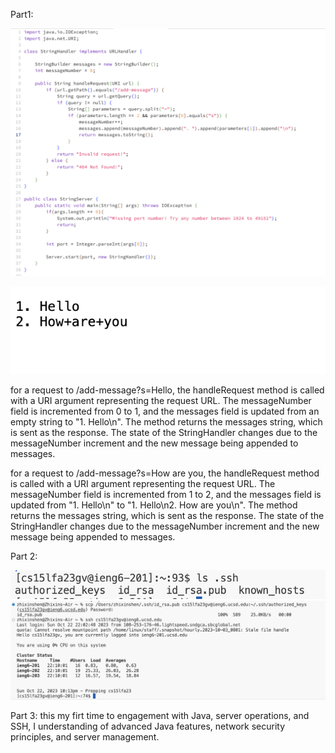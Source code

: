Part1:

![Image](lab2_3.png)

![Image](lab2_2.png)

for a request to /add-message?s=Hello, the handleRequest method is called with a URI argument representing the request URL. The messageNumber   field is incremented from 0 to 1, and the messages field is updated from an empty string to "1. Hello\n". The method returns the messages string, which is sent as the response. The state of the StringHandler changes due to the messageNumber increment and the new message being appended to messages.

for a request to /add-message?s=How are you, the handleRequest method is called with a URI argument representing the request URL. The messageNumber field is incremented from 1 to 2, and the messages field is updated from "1. Hello\n" to "1. Hello\n2. How are you\n". The method returns the messages string, which is sent as the response. The state of the StringHandler changes due to the messageNumber increment and the new message being appended to messages.

Part 2:

![Image](lab2redo_1.png)
![Image](lab2-5.png)

Part 3:
this my firt time to engagement with Java, server operations, and SSH, I understanding of advanced Java features, network security principles, and server management.  

